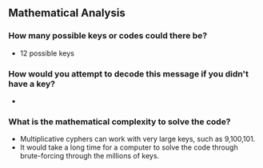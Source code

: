 ## Mathematical Analysis

### How many possible keys or codes could there be? 
* 12 possible keys

### How would you attempt to decode this message if you didn't have a key? 
* 

### What is the mathematical complexity to solve the code?
* Multiplicative cyphers can work with very large keys, such as 9,100,101. 
* It would take a long time for a computer to solve the code through brute-forcing through the millions of keys. 
